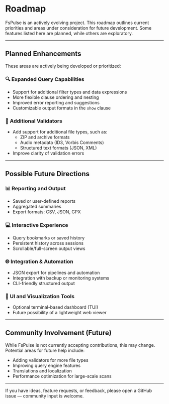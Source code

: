 # Roadmap

FsPulse is an actively evolving project. This roadmap outlines current priorities and areas under consideration for future development. Some features listed here are planned, while others are exploratory.

---

## Planned Enhancements

These areas are actively being developed or prioritized:

### 🔍 Expanded Query Capabilities
- Support for additional filter types and data expressions
- More flexible clause ordering and nesting
- Improved error reporting and suggestions
- Customizable output formats in the `show` clause

### 📂 Additional Validators
- Add support for additional file types, such as:
  - ZIP and archive formats
  - Audio metadata (ID3, Vorbis Comments)
  - Structured text formats (JSON, XML)
- Improve clarity of validation errors

---

## Possible Future Directions

### 📊 Reporting and Output
- Saved or user-defined reports
- Aggregated summaries
- Export formats: CSV, JSON, GPX

### 💻 Interactive Experience
- Query bookmarks or saved history
- Persistent history across sessions
- Scrollable/full-screen output views

### 🌐 Integration & Automation
- JSON export for pipelines and automation
- Integration with backup or monitoring systems
- CLI-friendly structured output

### 🧰 UI and Visualization Tools
- Optional terminal-based dashboard (TUI)
- Future possibility of a lightweight web viewer

---

## Community Involvement (Future)

While FsPulse is not currently accepting contributions, this may change. Potential areas for future help include:

- Adding validators for more file types
- Improving query engine features
- Translations and localization
- Performance optimization for large-scale scans

---

If you have ideas, feature requests, or feedback, please open a GitHub issue — community input is welcome.

